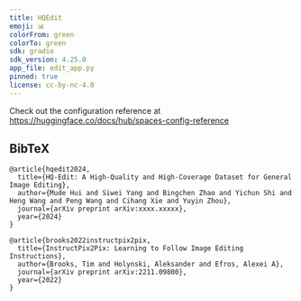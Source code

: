 ```yaml
---
title: HQEdit
emoji: 📊
colorFrom: green
colorTo: green
sdk: gradio
sdk_version: 4.25.0
app_file: edit_app.py
pinned: true
license: cc-by-nc-4.0
---
```


Check out the configuration reference at https://huggingface.co/docs/hub/spaces-config-reference


## BibTeX

```
@article{hqedit2024,
  title={HQ-Edit: A High-Quality and High-Coverage Dataset for General Image Editing},
  author={Mude Hui and Siwei Yang and Bingchen Zhao and Yichun Shi and Heng Wang and Peng Wang and Cihang Xie and Yuyin Zhou},
  journal={arXiv preprint arXiv:xxxx.xxxxx},
  year={2024}
}

@article{brooks2022instructpix2pix,
  title={InstructPix2Pix: Learning to Follow Image Editing Instructions},
  author={Brooks, Tim and Holynski, Aleksander and Efros, Alexei A},
  journal={arXiv preprint arXiv:2211.09800},
  year={2022}
}
```

